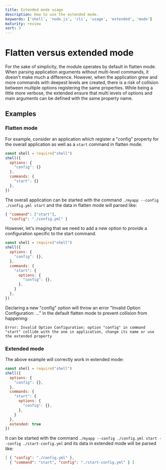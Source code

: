 ```yaml
---
title: Extended mode usage
description: How to use the extended mode.
keywords: ['shell', 'node.js', 'cli', 'usage', 'extended', 'mode']
maturity: review
sort: 3
---
```


# Flatten versus extended mode

For the sake of simplicity, the module operates by default in flatten mode. When parsing application arguments without multi-level commands, it doesn't make much a difference. However, when the application grew and more commands with deepest levels are created, there is a risk of collision between multiple options registering the same properties. While being a little more verbose, the extended ensure that multi levels of options and main arguments can be defined with the same property name.

## Examples

### Flatten mode

For example, consider an application which register a "config" property for the overall application as well as a `start` command in flatten mode:

```js
const shell = require("shell")
shell({
  options: {
    "config": {}
  },
  commands: {
    "start": {}
  },
})
```

The overall application can be started with the command `./myapp --config ./config.yml start` and the data in flatten mode will parsed like:

```json
{ "command": ["start"],
  "config": "./config.yml" }
```

However, let's imaging that we need to add a new option to provide a configuration specific to the start command. 

```js
const shell = require("shell")
shell({
  options: {
    "config": {},
  },
  commands: {
    "start": {
      options: {
        "config": {},
      },
    }
  },
})
```

Declaring a new "config" option will throw an error "Invalid Option Configuration: ..." in the default flatten mode to prevent collision from happening:

```
Error: Invalid Option Configuration: option "config" in command "start" collide with the one in application, change its name or use the extended property
```

### Extended mode

The above example will correctly work in extended mode:

```js
const shell = require("shell")
shell({
  options: {
    "config": {},
  },
  commands: {
    "start": {
      options: {
        "config": {},
      },
    }
  },
  extended: true
})
```

It can be started with the command `./myapp --config ./config.yml start --config ./start-config.yml` and its data in extended mode will be parsed like:

```json
[ { "config": "./config.yml" },
  { "command": "start", "config": "./start-config.yml" } ]
```
